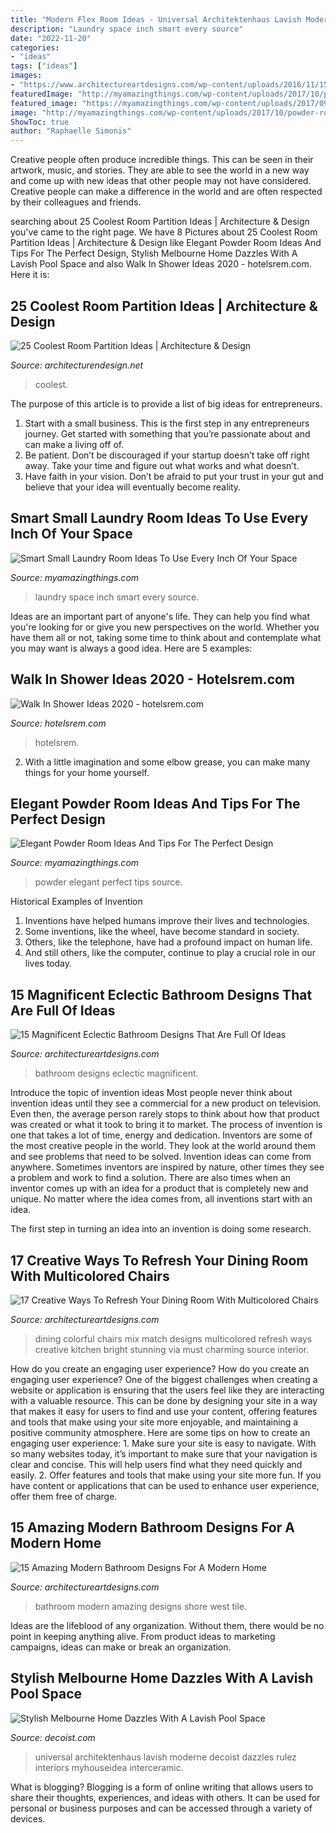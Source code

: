 ```yaml
---
title: "Modern Flex Room Ideas - Universal Architektenhaus Lavish Moderne Decoist Dazzles Rulez Interiors Myhouseidea Interceramic"
description: "Laundry space inch smart every source"
date: "2022-11-20"
categories:
- "ideas"
tags: ["ideas"]
images:
- "https://www.architectureartdesigns.com/wp-content/uploads/2016/11/15-Magnificent-Eclectic-Bathroom-Designs-That-Are-Full-Of-Ideas-6-630x886.jpg"
featuredImage: "http://myamazingthings.com/wp-content/uploads/2017/10/powder-room-3-.jpg"
featured_image: "https://myamazingthings.com/wp-content/uploads/2017/09/small-laundry-room-2.jpg"
image: "http://myamazingthings.com/wp-content/uploads/2017/10/powder-room-3-.jpg"
ShowToc: true
author: "Raphaelle Simonis"
---
```



Creative people often produce incredible things. This can be seen in their artwork, music, and stories. They are able to see the world in a new way and come up with new ideas that other people may not have considered. Creative people can make a difference in the world and are often respected by their colleagues and friends.

	

		
searching about 25 Coolest Room Partition Ideas | Architecture &amp; Design you've came to the right page. We have 8 Pictures about 25 Coolest Room Partition Ideas | Architecture &amp; Design like Elegant Powder Room Ideas And Tips For The Perfect Design, Stylish Melbourne Home Dazzles With A Lavish Pool Space and also Walk In Shower Ideas 2020 - hotelsrem.com. Here it is:
		
    
## 25 Coolest Room Partition Ideas | Architecture &amp; Design

<img loading=lazy src="https://cdn.architecturendesign.net/wp-content/uploads/2014/08/1446.jpg" onerror="this.onerror=null;this.src='https://tse1.mm.bing.net/th?id=OIP.6iDV5z49ztLLQfWfhoEl0AHaJV&amp;pid=15.1';" alt="25 Coolest Room Partition Ideas | Architecture &amp; Design">

_Source: architecturendesign.net_

>coolest. 

	

The purpose of this article is to provide a list of big ideas for entrepreneurs.
1. Start with a small business. This is the first step in any entrepreneurs journey. Get started with something that you’re passionate about and can make a living off of.
2. Be patient. Don’t be discouraged if your startup doesn’t take off right away. Take your time and figure out what works and what doesn’t.
3. Have faith in your vision. Don’t be afraid to put your trust in your gut and believe that your idea will eventually become reality.

    
## Smart Small Laundry Room Ideas To Use Every Inch Of Your Space

<img loading=lazy src="https://myamazingthings.com/wp-content/uploads/2017/09/small-laundry-room-2.jpg" onerror="this.onerror=null;this.src='https://tse2.mm.bing.net/th?id=OIP.sls0bMMpJzrSgV-4jaNjEwHaLH&amp;pid=15.1';" alt="Smart Small Laundry Room Ideas To Use Every Inch Of Your Space">

_Source: myamazingthings.com_

>laundry space inch smart every source. 

	

Ideas are an important part of anyone's life. They can help you find what you're looking for or give you new perspectives on the world. Whether you have them all or not, taking some time to think about and contemplate what you may want is always a good idea. Here are 5 examples: 

    
## Walk In Shower Ideas 2020 - Hotelsrem.com

<img loading=lazy src="https://hotelsrem.com/wp-content/uploads/2020/03/walk-in-shower-ideas-unique-look-at-these-30-attractive-walk-in-shower-designs-the-of-walk-in-shower-ideas.jpg" onerror="this.onerror=null;this.src='https://tse4.mm.bing.net/th?id=OIP.6L38u32PnN9aCxeQkZXn6AHaLH&amp;pid=15.1';" alt="Walk In Shower Ideas 2020 - hotelsrem.com">

_Source: hotelsrem.com_

>hotelsrem. 

	

2. With a little imagination and some elbow grease, you can make many things for your home yourself.

    
## Elegant Powder Room Ideas And Tips For The Perfect Design

<img loading=lazy src="http://myamazingthings.com/wp-content/uploads/2017/10/powder-room-3-.jpg" onerror="this.onerror=null;this.src='https://tse1.mm.bing.net/th?id=OIP.GeoB7LDJx8mRkSKZQQefpAHaLH&amp;pid=15.1';" alt="Elegant Powder Room Ideas And Tips For The Perfect Design">

_Source: myamazingthings.com_

>powder elegant perfect tips source. 

	

Historical Examples of Invention
1. Inventions have helped humans improve their lives and technologies. 
2. Some inventions, like the wheel, have become standard in society. 
3. Others, like the telephone, have had a profound impact on human life. 
4. And still others, like the computer, continue to play a crucial role in our lives today.

    
## 15 Magnificent Eclectic Bathroom Designs That Are Full Of Ideas

<img loading=lazy src="https://www.architectureartdesigns.com/wp-content/uploads/2016/11/15-Magnificent-Eclectic-Bathroom-Designs-That-Are-Full-Of-Ideas-6-630x886.jpg" onerror="this.onerror=null;this.src='https://tse3.mm.bing.net/th?id=OIP.gYICp1ww-8ykzW0XFe6MiQHaKa&amp;pid=15.1';" alt="15 Magnificent Eclectic Bathroom Designs That Are Full Of Ideas">

_Source: architectureartdesigns.com_

>bathroom designs eclectic magnificent. 

	

Introduce the topic of invention ideas
Most people never think about invention ideas until they see a commercial for a new product on television. Even then, the average person rarely stops to think about how that product was created or what it took to bring it to market. The process of invention is one that takes a lot of time, energy and dedication. Inventors are some of the most creative people in the world. They look at the world around them and see problems that need to be solved.
Invention ideas can come from anywhere. Sometimes inventors are inspired by nature, other times they see a problem and work to find a solution. There are also times when an inventor comes up with an idea for a product that is completely new and unique. No matter where the idea comes from, all inventions start with an idea.

The first step in turning an idea into an invention is doing some research.

    
## 17 Creative Ways To Refresh Your Dining Room With Multicolored Chairs

<img loading=lazy src="https://www.architectureartdesigns.com/wp-content/uploads/2016/09/1-1-630x926.jpg" onerror="this.onerror=null;this.src='https://tse3.mm.bing.net/th?id=OIP.J_UYaOT6xg0FoPhj-np0qwHaK4&amp;pid=15.1';" alt="17 Creative Ways To Refresh Your Dining Room With Multicolored Chairs">

_Source: architectureartdesigns.com_

>dining colorful chairs mix match designs multicolored refresh ways creative kitchen bright stunning via must charming source interior. 

	

How do you create an engaging user experience?
How do you create an engaging user experience? One of the biggest challenges when creating a website or application is ensuring that the users feel like they are interacting with a valuable resource. This can be done by designing your site in a way that makes it easy for users to find and use your content, offering features and tools that make using your site more enjoyable, and maintaining a positive community atmosphere. Here are some tips on how to create an engaging user experience: 1. Make sure your site is easy to navigate. With so many websites today, it’s important to make sure that your navigation is clear and concise. This will help users find what they need quickly and easily. 2. Offer features and tools that make using your site more fun. If you have content or applications that can be used to enhance user experience, offer them free of charge.

    
## 15 Amazing Modern Bathroom Designs For A Modern Home

<img loading=lazy src="https://www.architectureartdesigns.com/wp-content/uploads/2014/09/15-Amazing-Modern-Bathroom-Designs-For-A-Modern-Home-15-630x947.jpg" onerror="this.onerror=null;this.src='https://tse4.mm.bing.net/th?id=OIP.TlQQlwhlty0B-HsSihAdmQHaLI&amp;pid=15.1';" alt="15 Amazing Modern Bathroom Designs For A Modern Home">

_Source: architectureartdesigns.com_

>bathroom modern amazing designs shore west tile. 

	

Ideas are the lifeblood of any organization. Without them, there would be no point in keeping anything alive. From product ideas to marketing campaigns, ideas can make or break an organization.

    
## Stylish Melbourne Home Dazzles With A Lavish Pool Space

<img loading=lazy src="https://cdn.decoist.com/wp-content/uploads/2013/09/Modern-bathroom-at-the-Balaclava-Road-house.jpg" onerror="this.onerror=null;this.src='https://tse3.mm.bing.net/th?id=OIP.UHAcNaRLRjahXT0MeINJGwHaKO&amp;pid=15.1';" alt="Stylish Melbourne Home Dazzles With A Lavish Pool Space">

_Source: decoist.com_

>universal architektenhaus lavish moderne decoist dazzles rulez interiors myhouseidea interceramic. 

	

What is blogging?
Blogging is a form of online writing that allows users to share their thoughts, experiences, and ideas with others. It can be used for personal or business purposes and can be accessed through a variety of devices.

